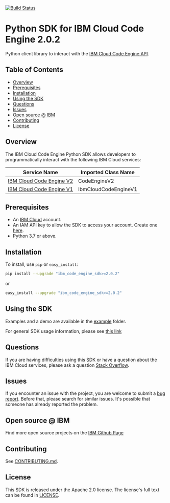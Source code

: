 [![Build Status](https://travis-ci.com/IBM/code-engine-python-sdk.svg?branch=main)](https://travis-ci.com/IBM/code-engine-python-sdk)
<!-- 
[![semantic-release](https://img.shields.io/badge/%20%20%F0%9F%93%A6%F0%9F%9A%80-semantic--release-e10079.svg)](https://github.com/semantic-release/semantic-release)
-->

# Python SDK for IBM Cloud Code Engine 2.0.2

Python client library to interact with the [IBM Cloud Code Engine API](https://cloud.ibm.com/apidocs/codeengine).

## Table of Contents

<!--
  The TOC below is generated using the `markdown-toc` node package.

      https://github.com/jonschlinkert/markdown-toc

  You should regenerate the TOC after making changes to this file.

      npx markdown-toc -i README.md
  -->

<!-- toc -->

- [Overview](#overview)
- [Prerequisites](#prerequisites)
- [Installation](#installation)
- [Using the SDK](#using-the-sdk)
- [Questions](#questions)
- [Issues](#issues)
- [Open source @ IBM](#open-source--ibm)
- [Contributing](#contributing)
- [License](#license)

<!-- tocstop -->

## Overview

The IBM Cloud Code Engine Python SDK allows developers to programmatically interact with the following
IBM Cloud services:

Service Name | Imported Class Name
--- | ---
[IBM Cloud Code Engine V2](https://cloud.ibm.com/apidocs/codeengine/codeengine-v2.0.2) | CodeEngineV2
[IBM Cloud Code Engine V1](https://cloud.ibm.com/apidocs/codeengine/codeengine-v1.0.0) | IbmCloudCodeEngineV1

## Prerequisites

[ibm-cloud-onboarding]: https://cloud.ibm.com/registration

* An [IBM Cloud][ibm-cloud-onboarding] account.
* An IAM API key to allow the SDK to access your account. Create one [here](https://cloud.ibm.com/iam/apikeys).
* Python 3.7 or above.

## Installation

To install, use `pip` or `easy_install`:

```bash
pip install --upgrade "ibm_code_engine_sdk>=2.0.2"
```

or

```bash
easy_install --upgrade "ibm_code_engine_sdk>=2.0.2"
```

## Using the SDK
Examples and a demo are available in the [example](/example) folder.

For general SDK usage information, please see [this link](https://github.com/IBM/ibm-cloud-sdk-common/blob/main/README.md)

## Questions

If you are having difficulties using this SDK or have a question about the IBM Cloud services,
please ask a question
[Stack Overflow](http://stackoverflow.com/questions/ask?tags=ibm-cloud).

## Issues
If you encounter an issue with the project, you are welcome to submit a
[bug report](https://github.com/IBM/code-engine-python-sdk/issues).
Before that, please search for similar issues. It's possible that someone has already reported the problem.

## Open source @ IBM
Find more open source projects on the [IBM Github Page](http://ibm.github.io/)

## Contributing
See [CONTRIBUTING.md](https://github.com/IBM/code-engine-python-sdk/blob/main/CONTRIBUTING.md).

## License

This SDK is released under the Apache 2.0 license.
The license's full text can be found in [LICENSE](https://github.com/IBM/code-engine-python-sdk/blob/main/LICENSE).
